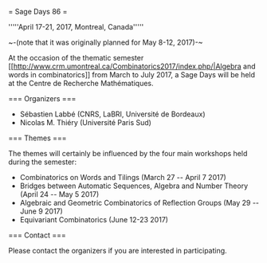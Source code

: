 = Sage Days 86 =

'''''April 17-21, 2017, Montreal, Canada'''''

~-(note that it was originally planned for May 8-12, 2017)-~

At the occasion of the thematic semester [[http://www.crm.umontreal.ca/Combinatorics2017/index.php/|Algebra and words in combinatorics]] from March to July 2017, a Sage Days will be held at the Centre de Recherche Mathématiques.

=== Organizers ===

 * Sébastien Labbé (CNRS, LaBRI, Université de Bordeaux)
 * Nicolas M. Thiéry (Université Paris Sud)

=== Themes ===

The themes will certainly be influenced by the four main workshops held during the semester:

 * Combinatorics on Words and Tilings (March 27 -- April 7 2017)
 * Bridges between Automatic Sequences, Algebra and Number Theory (April 24 -- May 5 2017) 
 * Algebraic and Geometric Combinatorics of Reflection Groups (May 29 -- June 9 2017)
 * Equivariant Combinatorics (June 12-23 2017)

=== Contact ===

Please contact the organizers if you are interested in participating.
